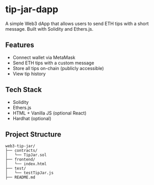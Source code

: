 # tip-jar-dapp

A simple Web3 dApp that allows users to send ETH tips with a short message. Built with Solidity and Ethers.js.

## Features

- Connect wallet via MetaMask
- Send ETH tips with a custom message
- Store all tips on-chain (publicly accessible)
- View tip history

## Tech Stack

- Solidity
- Ethers.js
- HTML + Vanilla JS (optional React)
- Hardhat (optional)

## Project Structure
```
web3-tip-jar/
├── contracts/
│   └── TipJar.sol
├── frontend/
│   └── index.html
├── test/
│   └── testTipJar.js
├── README.md
```
